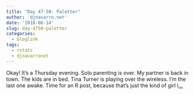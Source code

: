 ```yaml
---
title: "Day 47-50: Paletter"
author: 'djnavarro.net'
date: '2018-06-14'
slug: day-4750-paletter
categories:
  - bloglink
tags:
  - rstats
  - djnavarronet
---
```


Okay! It’s a Thursday evening. Solo parenting is over. My partner is back in town. The kids are in bed. Tina Turner is playing over the wireless. I’m the last one awake. Time for an R post, because that’s just the kind of girl I[... <i class="fas fa-external-link-alt"></i>](https://djnavarro.net/post/2018-06-14-paletter/)

